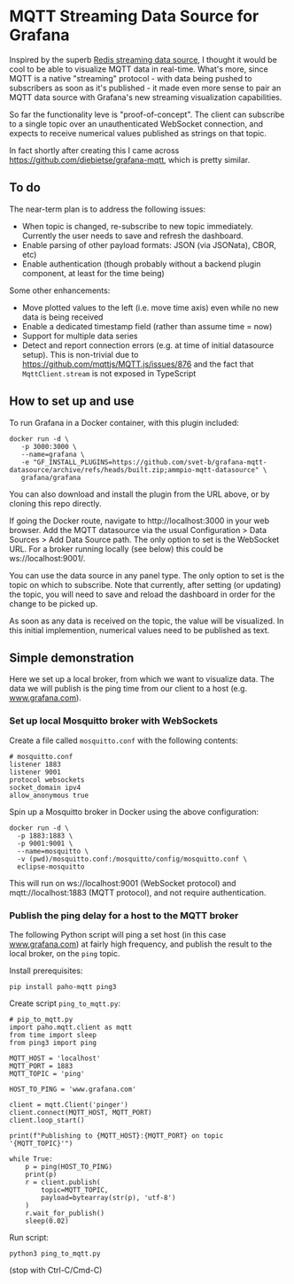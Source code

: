 # MQTT Streaming Data Source for Grafana

Inspired by the superb [Redis streaming data source](https://github.com/RedisGrafana/grafana-redis-datasource), I thought it would be cool to be able to visualize MQTT data in real-time. What's more, since MQTT is a native "streaming" protocol - with data being pushed to subscribers as soon as it's published - it made even more sense to pair an MQTT data source with Grafana's new streaming visualization capabilities.

So far the functionality leve is "proof-of-concept". The client can subscribe to a single topic over an unauthenticated WebSocket connection, and expects to receive numerical values published as strings on that topic.

In fact shortly after creating this I came across https://github.com/diebietse/grafana-mqtt, which is pretty similar.

## To do

The near-term plan is to address the following issues:

- When topic is changed, re-subscribe to new topic immediately. Currently the user needs to save and refresh the dashboard.
- Enable parsing of other payload formats: JSON (via JSONata), CBOR, etc)
- Enable authentication (though probably without a backend plugin component, at least for the time being)

Some other enhancements:

- Move plotted values to the left (i.e. move time axis) even while no new data is being received
- Enable a dedicated timestamp field (rather than assume time = now)
- Support for multiple data series
- Detect and report connection errors (e.g. at time of initial datasource setup). This is non-trivial due to https://github.com/mqttjs/MQTT.js/issues/876 and the fact that `MqttClient.stream` is not exposed in TypeScript

## How to set up and use

To run Grafana in a Docker container, with this plugin included:

```
docker run -d \
   -p 3000:3000 \
   --name=grafana \
   -e "GF_INSTALL_PLUGINS=https://github.com/svet-b/grafana-mqtt-datasource/archive/refs/heads/built.zip;ammpio-mqtt-datasource" \
   grafana/grafana
```

You can also download and install the plugin from the URL above, or by cloning this repo directly.

If going the Docker route, navigate to http://localhost:3000 in your web browser. Add the MQTT datasource via the usual Configuration > Data Sources > Add Data Source path. The only option to set is the WebSocket URL. For a broker running locally (see below) this could be ws://localhost:9001/.

You can use the data source in any panel type. The only option to set is the topic on which to subscribe. Note that currently, after setting (or updating) the topic, you will need to save and reload the dashboard in order for the change to be picked up.

As soon as any data is received on the topic, the value will be visualized. In this initial implemention, numerical values need to be published as text.

## Simple demonstration

Here we set up a local broker, from which we want to visualize data. The data we will publish is the ping time from our client to a host (e.g. www.grafana.com).

### Set up local Mosquitto broker with WebSockets

Create a file called `mosquitto.conf` with the following contents:

```
# mosquitto.conf
listener 1883
listener 9001
protocol websockets
socket_domain ipv4
allow_anonymous true
```

Spin up a Mosquitto broker in Docker using the above configuration:

```
docker run -d \
  -p 1883:1883 \
  -p 9001:9001 \
  --name=mosquitto \
  -v (pwd)/mosquitto.conf:/mosquitto/config/mosquitto.conf \
  eclipse-mosquitto
```

This will run on ws://localhost:9001 (WebSocket protocol) and mqtt://localhost:1883 (MQTT protocol), and not require authentication.

### Publish the ping delay for a host to the MQTT broker

The following Python script will ping a set host (in this case www.grafana.com) at fairly high frequency, and publish the result to the local broker, on the `ping` topic.

Install prerequisites:

```
pip install paho-mqtt ping3
```

Create script `ping_to_mqtt.py`:

```
# pip_to_mqtt.py
import paho.mqtt.client as mqtt
from time import sleep
from ping3 import ping

MQTT_HOST = 'localhost'
MQTT_PORT = 1883
MQTT_TOPIC = 'ping'

HOST_TO_PING = 'www.grafana.com'

client = mqtt.Client('pinger')
client.connect(MQTT_HOST, MQTT_PORT)
client.loop_start()

print(f"Publishing to {MQTT_HOST}:{MQTT_PORT} on topic '{MQTT_TOPIC}'")

while True:
    p = ping(HOST_TO_PING)
    print(p)
    r = client.publish(
        topic=MQTT_TOPIC,
        payload=bytearray(str(p), 'utf-8')
    )
    r.wait_for_publish()
    sleep(0.02)
```

Run script:

```
python3 ping_to_mqtt.py
```

(stop with Ctrl-C/Cmd-C)
